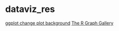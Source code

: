 # dataviz_res

[ggplot change plot background](https://ggplot2.tidyverse.org/reference/aes_colour_fill_alpha.html)
[The R Graph Gallery](https://www.r-graph-gallery.com/line-chart-dual-Y-axis-ggplot2.html)
